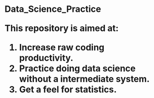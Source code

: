 <h1> Data_Science_Practice
<p>This repository is aimed at:
<ol>
<li> Increase raw coding productivity.
<li> Practice doing data science without a intermediate system.
<li> Get a feel for statistics.
</ol>
